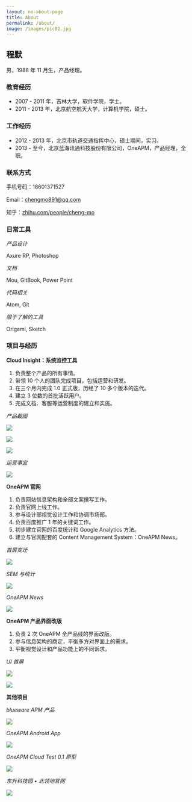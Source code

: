 ```yaml
---
layout: no-about-page
title: About
permalink: /about/
image: /images/pic02.jpg
---
```


## 程默

男，1988 年 11 月生，产品经理。

### 教育经历

* 2007 - 2011 年，吉林大学，软件学院，学士。
* 2011 - 2013 年，北京航空航天大学，计算机学院，硕士。

### 工作经历

* 2012 - 2013 年，北京市轨道交通指挥中心，硕士期间，实习。
* 2013 - 至今，北京蓝海讯通科技股份有限公司，OneAPM，产品经理，全职。

### 联系方式

手机号码：18601371527

Email：chengmo891@qq.com

知乎：[zhihu.com/people/cheng-mo](https://www.zhihu.com/people/cheng-mo)

### 日常工具

*产品设计*

Axure RP, Photoshop

*文档*

Mou, GitBook, Power Point

*代码相关*

Atom, Git

*限于了解的工具*

Origami, Sketch

### 项目与经历

**Cloud Insight：系统监控工具**

1. 负责整个产品的所有事情。
2. 带领 10 个人的团队完成项目，包括运营和研发。
3. 在三个月内完成 1.0 正式版，历经了 10 多个版本的迭代。
4. 建立 3 位数的首批活跃用户。
5. 完成文档、客服等运营制度的建立和实施。

*产品截图*

![](http://ww4.sinaimg.cn/mw690/576e84bagw1ezofzsjudbj212q0odahk.jpg)

![](http://ww1.sinaimg.cn/mw690/576e84bagw1ezofzquynnj212q0odwme.jpg)

![](http://ww1.sinaimg.cn/mw690/576e84bagw1ezofzpmpdvj212q0odjxv.jpg)

*运营事宜*

![](http://ww3.sinaimg.cn/mw690/576e84bagw1ezofznwqllj212q0odwjt.jpg)

**OneAPM 官网**

1. 负责网站信息架构和全部文案撰写工作。
2. 负责官网上线工作。
3. 参与设计部视觉设计工作和协调市场部。
4. 负责百度推广 1 年的关键词工作。
5. 初步建立官网的百度统计和 Google Analytics 方法。
6. 建立与官网配套的 Content Management System：OneAPM News。

*首屏变迁*

![](http://ww3.sinaimg.cn/mw690/576e84bagw1ezofzv9wdbj21jk0cgtgt.jpg)

*SEM 与统计*

![](http://ww4.sinaimg.cn/mw690/576e84bagw1ezog02q2l8j21kw0d2wld.jpg)

*OneAPM News*

![](http://ww2.sinaimg.cn/mw690/576e84bagw1ezog01un17j215o0ubqjf.jpg)

**OneAPM 产品界面改版**

1. 负责 2 次 OneAPM 全产品线的界面改版。
2. 参与信息架构的商定，平衡多方对界面上的需求。
3. 平衡视觉设计和产品功能上的不同诉求。

*UI 首屏*

![](http://ww2.sinaimg.cn/mw690/576e84bagw1ezog423vmgj21400sc447.jpg)

![](http://ww3.sinaimg.cn/mw690/576e84bagw1ezog40f9adj212q0odwl5.jpg)


**其他项目**

*blueware APM 产品*

![](http://ww2.sinaimg.cn/mw690/576e84bagw1ezog45zgodj2140104aht.jpg)

*OneAPM Android App*

![](http://ww2.sinaimg.cn/mw690/576e84bagw1ezog44iqtxj20k90yctas.jpg)

*OneAPM Cloud Test 0.1 原型*

![](http://ww2.sinaimg.cn/mw690/576e84bagw1ezog43r33sj212q0ju0z2.jpg)

*东升科技园 • 北领地官网*

![](http://ww4.sinaimg.cn/mw690/576e84bagw1ezog4b954zj20xl2itqq4.jpg)
